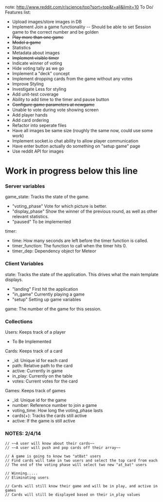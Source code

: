 note: http://www.reddit.com/r/science/top?sort=top&t=all&limit=10
To Do/ Features list:
 * Upload images/store images in DB
 * Implement Join a game functionality -- Should be able to set Session game to the correct number and be golden
 * ~~Play more than one game~~
 * ~~Model a game~~
 * Statistics
 * Metadata about images
 * ~~Implement visible timer~~
 * Indicate winner of voting
 * Hide voting tally as we go
 * Implement a "deck" concept
 * Implement dropping cards from the game without any votes
 * Improve Styling
 * Investigate Less for styling
 * Add unit-test coverage
 * Ability to add time to the timer and pause button
 * ~~Configure game parameters at newgame~~
 * Unable to vote during vote showing screen
 * Add player hands
 * Add card ordering
 * Refactor into seperate files
 * Have all images be same size (roughly the same now, could use some work)
 * Implement socket.io chat ability to allow player communication
 * Have enter button actually do something on "setup game" page
 * Use reddit API for images

Work in progress below this line
===========================================================
### Server variables
game_state: Tracks the state of the game.
 * "voting_phase" Vote for which picture is better.
 * "display_phase" Show the winner of the previous round, as well as other relevant statistics.
 * "paused" To be implemented

timer:
  * time: How many seconds are left before the timer function is called.
  * timer_function: The function to call when the timer hits 0.
  * timer_dep: Dependency object for Meteor


### Client Variables
state: Tracks the state of the application.  This drives what the main template displays.
 * "landing" First hit the application
 * "in_game" Currently playing a game
 * "setup" Setting up game variables

game: The number of the game for this session.

### Collections
Users: Keeps track of a player
 * To Be Implemented

Cards: Keeps track of a card
 * _id: Unique id for each card
 * path: Relative path to the card
 * active: Currently in game
 * in_play: Currently on the table
 * votes: Current votes for the card

Games: Keeps track of games
 * _id: Unique id for the game
 * number: Reference number to join a game
 * voting_time: How long the voting_phase lasts
 * cards(+): Tracks the cards still active
 * active: If the game is still active


### NOTES: 2/4/14
    // ~~A user will know about their cards~~
    // ~~A user will push and pop cards off their array~~

    // A game is going to know two "atBat" users
    // Find cards will take in two users and select the top card from each
    // The end of the voting phase will select two new "at_bat" users

    // Winning.....
    // Eliminating users

    // Cards will still know their game and will be in play, and active in games
    // Cards will still be displayed based on their in_play values
